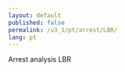 ```yaml
---
layout: default
published: false
permalink: /v3_1/pt/arrest/LBR/
lang: pt
---
```


Arrest analysis LBR
